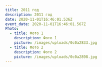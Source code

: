 ```yaml
---
title: 2011 год
description: 2011 год
date: 2020-11-01T16:46:01.536Z
event_date: 2020-11-01T16:46:01.567Z
Photo:
  - title: Фото 1
    description: Фото 1
    picture: /images/uploads/0c0a2833.jpg
  - title: Фото 2
    description: Фото 2
    picture: /images/uploads/0c0a2898.jpg
---
```


